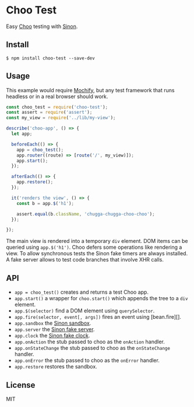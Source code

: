 # Choo Test

Easy [Choo][] testing with [Sinon][].

## Install

```
$ npm install choo-test --save-dev
```

## Usage

This example would require [Mochify][], but any test framework that runs
headless or in a real browser should work.

```js
const choo_test = require('choo-test');
const assert = require('assert');
const my_view = require('../lib/my-view');

describe('choo-app', () => {
  let app;

  beforeEach(() => {
    app = choo_test();
    app.router((route) => [route('/', my_view)]);
    app.start();
  });

  afterEach(() => {
    app.restore();
  });

  it('renders the view', () => {
    const b = app.$('h1');

    assert.equal(b.className, 'chugga-chugga-choo-choo');
  });

});
```

The main view is rendered into a temporary `div` element. DOM items can be
queried using `app.$('h1')`. Choo defers some operations like rendering a view.
To allow synchronous tests the Sinon fake timers are always installed. A fake
server allows to test code branches that involve XHR calls.

## API

- `app = choo_test()` creates and returns a test Choo app.
- `app.start()` a wrapper for `choo.start()` which appends the tree to a `div`
  element.
- `app.$(selector)` find a DOM element using `querySelector`.
- `app.fire(selector, event[, args])` fires an event using [bean.fire][].
- `app.sandbox` the [Sinon sandbox][].
- `app.server` the [Sinon fake server][].
- `app.clock` the [Sinon fake clock][].
- `app.onAction` the stub passed to choo as the `onAction` handler.
- `app.onStateChange` the stub passed to choo as the `onStateChange` handler.
- `app.onError` the stub passed to choo as the `onError` handler.
- `app.restore` restores the sandbox.

## License

MIT

[Choo]: https://github.com/yoshuawuyts/choo
[Sinon]: http://sinonjs.org
[Mochify]: https://github.com/mantoni/mochify.js
[Sinon sandbox]: http://sinonjs.org/docs/#sandbox
[Sinon fake server]: http://sinonjs.org/docs/#fakeServer
[Sinon fake clock]: http://sinonjs.org/docs/#clock
[bean]: https://github.com/fat/bean#fireelement-eventtype-args-
